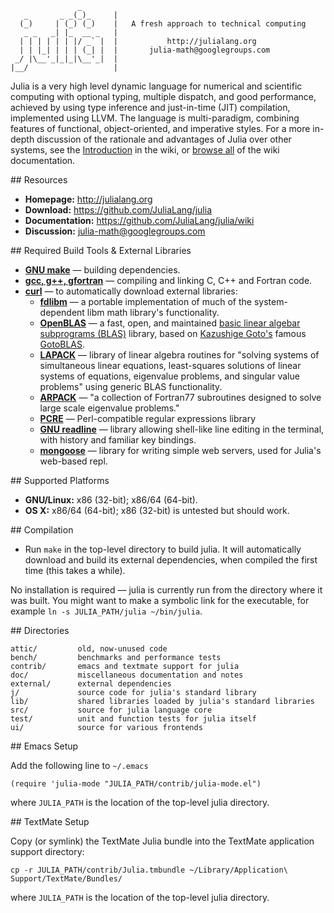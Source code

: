                    _
       _       _ _(_)_     |
      (_)     | (_) (_)    |   A fresh approach to technical computing
       _ _   _| |_  __ _   |
      | | | | | | |/ _` |  |           http://julialang.org
      | | |_| | | | (_| |  |       julia-math@googlegroups.com
     _/ |\__'_|_|_|\__'_|  |
    |__/                   |

Julia is a very high level dynamic language for numerical and scientific computing with optional typing, multiple dispatch, and good performance, achieved by using type inference and just-in-time (JIT) compilation, implemented using LLVM.
The language is multi-paradigm, combining features of functional, object-oriented, and imperative styles.
For a more in-depth discussion of the rationale and advantages of Julia over other systems, see the [Introduction](https://github.com/JuliaLang/julia/wiki/Introduction) in the wiki, or [browse all](https://github.com/JuliaLang/julia/wiki/) of the wiki documentation.

<a name="Resources"/>
## Resources

- **Homepage:** <http://julialang.org>
- **Download:** <https://github.com/JuliaLang/julia>
- **Documentation:** <https://github.com/JuliaLang/julia/wiki>
- **Discussion:** <julia-math@googlegroups.com>

<a name="Required-Build-Tools-External-Libraries"/>
## Required Build Tools & External Libraries

- **[GNU make][]** — building dependencies.
- **[gcc, g++, gfortran][gcc]** — compiling and linking C, C++ and Fortran code.
- **[curl][]** — to automatically download external libraries:
    - **[fdlibm][]** — a portable implementation of much of the system-dependent libm math library's functionality.
    - **[OpenBLAS][]** — a fast, open, and maintained [basic linear algebar subprograms (BLAS)](http://en.wikipedia.org/wiki/Basic_Linear_Algebra_Subprograms) library, based on [Kazushige Goto's](http://en.wikipedia.org/wiki/Kazushige_Goto) famous [GotoBLAS](http://www.tacc.utexas.edu/tacc-projects/gotoblas2/).
    - **[LAPACK][]** — library of linear algebra routines for "solving systems of simultaneous linear equations, least-squares solutions of linear systems of equations, eigenvalue problems, and singular value problems" using generic BLAS functionality.
    - **[ARPACK][]** — "a collection of Fortran77 subroutines designed to solve large scale eigenvalue problems."
    - **[PCRE][]** — Perl-compatible regular expressions library
    - **[GNU readline][]** — library allowing shell-like line editing in the terminal, with history and familiar key bindings.
    - **[mongoose][]** — library for writing simple web servers, used for Julia's web-based repl.

[GNU make]:     http://www.gnu.org/software/make/
[gcc]:          http://gcc.gnu.org/
[curl]:         http://curl.haxx.se/
[fdlibm]:       http://www.netlib.org/fdlibm/readme
[OpenBLAS]:     https://github.com/xianyi/OpenBLAS#readme
[LAPACK]:       http://www.netlib.org/lapack/
[ARPACK]:       http://www.caam.rice.edu/software/ARPACK/
[PCRE]:         http://www.pcre.org/
[GNU readline]: http://cnswww.cns.cwru.edu/php/chet/readline/rltop.html
[mongoose]:     http://code.google.com/p/mongoose/

<a name="Supported-Platforms"/>
## Supported Platforms

- **GNU/Linux:** x86 (32-bit); x86/64 (64-bit).
- **OS X:** x86/64 (64-bit); x86 (32-bit) is untested but should work.

<a name="Compilation"/>
## Compilation

- Run `make` in the top-level directory to build julia.
  It will automatically download and build its external dependencies, when compiled the first time (this takes a while).

No installation is required — julia is currently run from the directory where it was built.
You might want to make a symbolic link for the executable, for example `ln -s JULIA_PATH/julia ~/bin/julia`.

<a name="Directories"/>
## Directories

    attic/         old, now-unused code
    bench/         benchmarks and performance tests
    contrib/       emacs and textmate support for julia
    doc/           miscellaneous documentation and notes
    external/      external dependencies
    j/             source code for julia's standard library
    lib/           shared libraries loaded by julia's standard libraries
    src/           source for julia language core
    test/          unit and function tests for julia itself
    ui/            source for various frontends

<a name="Emacs-Setup"/>
## Emacs Setup

Add the following line to `~/.emacs`

    (require 'julia-mode "JULIA_PATH/contrib/julia-mode.el")

where `JULIA_PATH` is the location of the top-level julia directory.

<a name="TextMate-Setup"/>
## TextMate Setup

Copy (or symlink) the TextMate Julia bundle into the TextMate application support directory:

    cp -r JULIA_PATH/contrib/Julia.tmbundle ~/Library/Application\ Support/TextMate/Bundles/

where `JULIA_PATH` is the location of the top-level julia directory.
